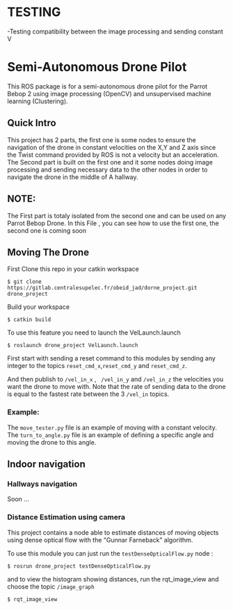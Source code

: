 # TESTING 
-Testing compatibility between the image processing and sending constant V

# Semi-Autonomous Drone Pilot

This ROS package is for a semi-autonomous drone pilot for the Parrot Bebop 2 using image processing (OpenCV) and unsupervised machine learning (Clustering).

## Quick Intro

This project has 2 parts, the first one is some nodes to ensure the navigation of the drone in constant velocities on the X,Y and Z axis since the Twist command provided by ROS is not a velocity but an acceleration.
The Second part is built on the first one and it some nodes doing image processing and sending necessary data to the other nodes in order to navigate the drone in the middle of A hallway.
## NOTE:
The First part is totaly isolated from the second one and can be used on any Parrot Bebop Drone.
In this File , you can see how to use the first one, the second one is coming soon 

## Moving The Drone
First Clone this repo in your catkin workspace
```
$ git clone https://gitlab.centralesupelec.fr/obeid_jad/dorne_project.git drone_project
```
Build your workspace
```
$ catkin build
```
To use this feature you need to launch the VelLaunch.launch 

```
$ roslaunch drone_project VelLaunch.launch
```
First start with sending a reset command to this modules by sending any integer to the topics ```reset_cmd_x```,```reset_cmd_y``` and ```reset_cmd_z```.

And then publish to ```/vel_in_x``` , ``` /vel_in_y```  and ```/vel_in_z``` the velocities you want the drone to move with.
Note that the rate of sending data to the drone is equal to the fastest rate between the 3 ``` /vel_in ``` topics.

### Example:
The ``` move_tester.py ``` file is an example of moving with a constant velocity.
The ``` turn_to_angle.py ``` file is an example of defining a specific angle and moving the drone to this angle. 

## Indoor navigation
### Hallways navigation
Soon ...
### Distance Estimation using camera
This project contains a node able to estimate distances of moving objects using dense optical flow with the "Gunnar Farneback" algorithm.

To use this module you can just run the ```testDenseOpticalFlow.py``` node :

```
$ rosrun drone_project testDenseOpticalFlow.py
```

and to view the histogram showing distances, run the rqt_image_view and choose the topic ```/image_graph```
```
$ rqt_image_view
```

